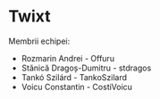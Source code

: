 # Twixt

Membrii echipei: 

- Rozmarin Andrei - Offuru
- Stănică Dragoș-Dumitru - stdragos
- Tankó Szilárd - TankoSzilard
- Voicu Constantin - CostiVoicu